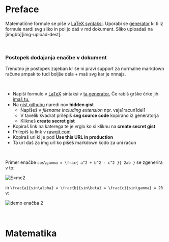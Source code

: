 # Preface

Matematične formule se piše v [LaTeX syntaksi][latex-syntax-wiki].  Uporabi se [generator][latex-to-svg] ki ti iz formule nardi svg sliko in pol jo daš v md dokument. Sliko uploadaš na [imgbb][img-upload-dest].

<br>

### Postopek dodajanja enačbe v dokument

Trenutno je postopek zajeban kr še ni pravi support za normalne markdown račune ampak to tudi boljše dela + maš svg kar je nnnajs.

<br>

- Napiši formulo v [LaTeX][latex-syntax-wiki] sintaksi v [ta generator.][latex-to-svg] Če rabiš grške črke jih [imaš tu.][greek-latex]
- Na [gist.githubu][gist-gh] naredi nov __hidden gist__
  - Napišeš v _filename including extension_ npr. vaja1racun1del1
  - V tavelik kvadrat prilepiš __svg source code__ kopirano iz generatorja
  - Klikneš __create secret gist__
- Kopiraš link na katerega te je vrglo ko si kliknu na __create secret gist__
- Prilepiš ta link v [rawgit.com][rawgit]
- Kopiraš url ki je pod __Use this URL in production__
- Ta url daš za img url ko pišeš markdown kodo za uni račun

<br>

Primer enačbe `cos\gamma = \frac{ a^2 + b^2 - c^2 }{ 2ab }` se zgenerira v to:

![E=mc2][demo-enacba-1]

in `\frac{a}{sin\alpha} = \frac{b}{sin\beta} = \frac{c}{sin\gamma} = 2R` v:

![demo enačba 2][demo-enacba-2]


<br>

# Matematika

[latex-syntax-wiki]: https://en.wikibooks.org/wiki/LaTeX/Mathematics#Brackets,_braces_and_delimiters
[latex-to-svg]: https://viereck.ch/latex-to-svg/
[greek-latex]: http://web.ift.uib.no/Teori/KURS/WRK/TeX/sym1.html
[rawgit]: https://rawgit.com/
[gist-gh]: https://gist.github.com/

[demo-enacba-1]: https://cdn.rawgit.com/elieven/50028fbc243f18d41eef4e8292aaa457/raw/c96f6caede3fa946d34546622010067486f94722/demo-enacba-1.svg
[demo-enacba-2]: https://cdn.rawgit.com/elieven/17368b8043be600b52155010fc96d3a8/raw/1d998f6efcafcf5093543caa65bf567a38efbce5/demo-enacba-2.svg
